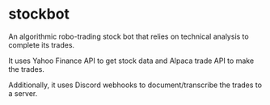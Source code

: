 # stockbot
An algorithmic robo-trading stock bot that relies on technical analysis to complete its trades. 

It uses Yahoo Finance API to get stock data and Alpaca trade API to make the trades. 

Additionally, it uses Discord webhooks to document/transcribe the trades to a server.
